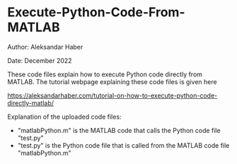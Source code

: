 # Execute-Python-Code-From-MATLAB

Author: Aleksandar Haber

Date: December 2022

These code files explain how to execute Python code directly from MATLAB. The tutorial webpage explaining these code files is given here

https://aleksandarhaber.com/tutorial-on-how-to-execute-python-code-directly-matlab/

Explanation of the uploaded code files:

- "matlabPython.m" is the MATLAB code that calls the Python code file "test.py"
- "test.py" is the Python code file that is called from the MATLAB code file "matlabPython.m" 

